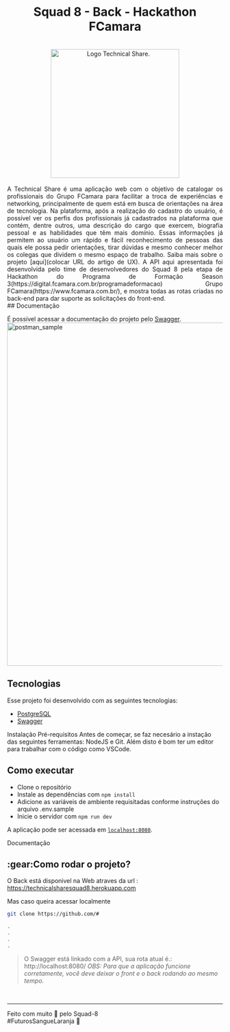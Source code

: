 <h1 align='center'>Squad 8 - Back - Hackathon FCamara  </h1> 
<br/>
<div align='center'>
        <a href='#'><img src='https://i.imgur.com/aKiNSth.png' alt='Logo Technical Share.' width='300px'/></a>
</div>
<br>
<div style="text-align: justify">
A Technical Share é uma aplicação web com o objetivo de catalogar os profissionais do Grupo FCamara para facilitar a troca de experiências e networking, principalmente de quem está em busca de orientações na área de tecnologia. Na plataforma, após a realização do cadastro do usuário, é possível ver os perfis dos profissionais já cadastrados na plataforma que contém, dentre outros, uma descrição do cargo que exercem, biografia pessoal e as habilidades que têm mais domínio. Essas informações já permitem ao usuário um rápido e fácil reconhecimento de pessoas das quais ele possa pedir orientações, tirar dúvidas e mesmo conhecer melhor os colegas que dividem o mesmo espaço de trabalho. Saiba mais sobre o projeto [aqui](colocar URL do artigo de UX).
A API aqui apresentada foi desenvolvida pelo time de desenvolvedores do Squad 8 pela etapa de Hackathon do Programa de Formação Season 3(https://digital.fcamara.com.br/programadeformacao) Grupo FCamara(https://www.fcamara.com.br/), e mostra todas as rotas criadas no back-end para dar suporte as solicitações do front-end. 
</div>
## Documentação

É possível acessar a documentação do projeto pelo [Swagger](https://orange-space.herokuapp.com/docs/|).
<img src="https://user-images.githubusercontent.com/88353298/163490412-fa4769a0-0b2f-4dd4-aa1a-3e1e661d1a39.png" alt="postman_sample" width="800">

## Tecnologias

Esse projeto foi desenvolvido com as seguintes tecnologias:


- [PostgreSQL](https://www.elephantsql.com/)
- [Swagger](https://swagger.io/)

Instalação
Pré-requisitos
Antes de começar, se faz necesário a instação das seguintes ferramentas: NodeJS e Git. Além disto é bom ter um editor para trabalhar com o código como VSCode.

##  Como executar

- Clone o repositório
- Instale as dependências com `npm install`
- Adicione as variáveis de ambiente requisitadas conforme instruções do arquivo .env.sample
- Inicie o servidor com `npm run dev`

A aplicação pode ser acessada em [`localhost:8080`](http://localhost:8080).


Documentação

<h2 id="comorodaroprojeto">:gear:Como rodar o projeto?</h2>

O Back está disponivel na Web atraves da url : https://technicalsharesquad8.herokuapp.com

Mas caso queira acessar localmente 

``` bash
git clone https://github.com/#

.
.
.
.
```
> O Swagger está linkado com a API, sua rota atual é.: http://localhost:8080/
*OBS: Para que a aplicação funcione corretamente, você deve deixar o front e o back rodando ao mesmo tempo.*

<br>

<hr>

<p> Feito com muito 🧡 pelo Squad-8<br> #FuturosSangueLaranja 🚀 <p>
